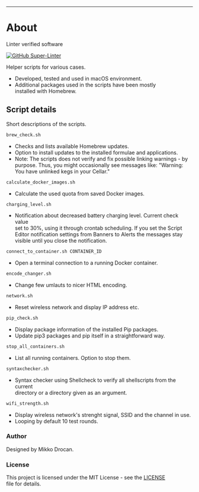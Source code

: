 ---

# About

Linter verified software

[![GitHub Super-Linter](https://github.com/mdrocan/shell-scripts/workflows/CI-check/badge.svg)](https://github.com/marketplace/actions/super-linter)

Helper scripts for various cases.

- Developed, tested and used in macOS environment.
- Additional packages used in the scripts have been mostly \
installed with Homebrew.

## Script details

Short descriptions of the scripts.

```sh
brew_check.sh
```
- Checks and lists available Homebrew updates.
- Option to install updates to the installed formulae and applications.
- Note: The scripts does not verify and fix possible linking warnings - by purpose. Thus, you might occasionally see messages like: "Warning: You have unlinked kegs in your Cellar."

```sh
calculate_docker_images.sh
```
- Calculate the used quota from saved Docker images.

```sh
charging_level.sh
```
- Notification about decreased battery charging level. Current check value \
set to 30%, using it through crontab scheduling. If you set the Script \
Editor notification settings from Banners to Alerts the messages stay \
visible until you close the notification.

```sh
connect_to_container.sh CONTAINER_ID
```
- Open a terminal connection to a running Docker container.

```sh
encode_changer.sh
```
- Change few umlauts to nicer HTML encoding.

```sh
network.sh
```
- Reset wireless network and display IP address etc.

```sh
pip_check.sh
```
- Display package information of the installed Pip packages.
- Update pip3 packages and pip itself in a straightforward way.

```sh
stop_all_containers.sh
```
- List all running containers. Option to stop them.

```sh
syntaxchecker.sh
```
- Syntax checker using Shellcheck to verify all shellscripts from the current\
 directory or a directory given as an argument.

```sh
wifi_strength.sh
```
- Display wireless network's strenght signal, SSID and the channel in use.
- Looping by default 10 test rounds.

### Author

Designed by Mikko Drocan.

### License

This project is licensed under the MIT License - see the [LICENSE](LICENSE)\
 file for details.
